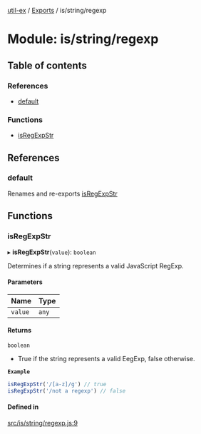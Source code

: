 [util-ex](../README.md) / [Exports](../modules.md) / is/string/regexp

# Module: is/string/regexp

## Table of contents

### References

- [default](is_string_regexp.md#default)

### Functions

- [isRegExpStr](is_string_regexp.md#isregexpstr)

## References

### default

Renames and re-exports [isRegExpStr](is_string_regexp.md#isregexpstr)

## Functions

### isRegExpStr

▸ **isRegExpStr**(`value`): `boolean`

Determines if a string represents a valid JavaScript RegExp.

#### Parameters

| Name | Type |
| :------ | :------ |
| `value` | `any` |

#### Returns

`boolean`

- True if the string represents a valid EegExp, false otherwise.

**`Example`**

```ts
isRegExpStr('/[a-z]/g') // true
isRegExpStr('/not a regexp') // false
```

#### Defined in

[src/is/string/regexp.js:9](https://github.com/snowyu/util-ex.js/blob/8694781/src/is/string/regexp.js#L9)
